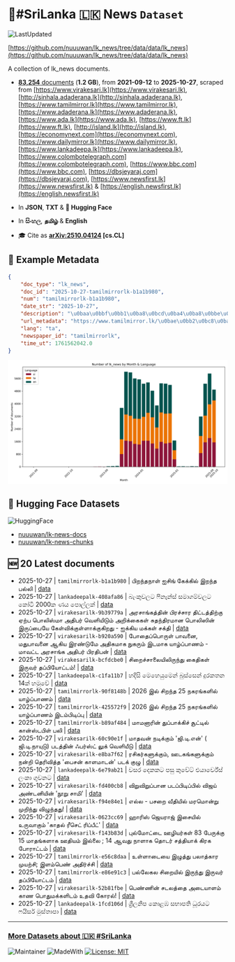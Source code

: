 # 📄#SriLanka 🇱🇰 News `Dataset`

![LastUpdated](https://img.shields.io/badge/last_updated-2025--10--27_16:46:40-green)

[https://github.com/nuuuwan/lk_news/tree/data/data/lk_news](https://github.com/nuuuwan/lk_news/tree/data/data/lk_news)

A collection of lk_news documents.

- [**83,254** documents](https://github.com/nuuuwan/lk_news/tree/data/data/lk_news) (**1.2 GB**), from **2021-09-12** to **2025-10-27**, scraped from [https://www.virakesari.lk](https://www.virakesari.lk), [http://sinhala.adaderana.lk](http://sinhala.adaderana.lk), [https://www.tamilmirror.lk](https://www.tamilmirror.lk), [https://www.adaderana.lk](https://www.adaderana.lk), [https://www.ada.lk](https://www.ada.lk), [https://www.ft.lk](https://www.ft.lk), [http://island.lk](http://island.lk), [https://economynext.com](https://economynext.com), [https://www.dailymirror.lk](https://www.dailymirror.lk), [https://www.lankadeepa.lk](https://www.lankadeepa.lk), [https://www.colombotelegraph.com](https://www.colombotelegraph.com), [https://www.bbc.com](https://www.bbc.com), [https://dbsjeyaraj.com](https://dbsjeyaraj.com), [https://www.newsfirst.lk](https://www.newsfirst.lk) & [https://english.newsfirst.lk](https://english.newsfirst.lk)

- In **JSON**, **TXT** & **🤗 Hugging Face**

- In **සිංහල**, **தமிழ்** & **English**

- 🎓 Cite as **[arXiv:2510.04124](https://arxiv.org/abs/2510.04124) [cs.CL]**

## 📝 Example Metadata

```json
{
    "doc_type": "lk_news",
    "doc_id": "2025-10-27-tamilmirrorlk-b1a1b980",
    "num": "tamilmirrorlk-b1a1b980",
    "date_str": "2025-10-27",
    "description": "\u0baa\u0bbf\u0bb1\u0ba8\u0bcd\u0ba4\u0ba8\u0bbe\u0bb3\u0bcd \u0b90\u0b9a\u0bbf\u0b99\u0bcd \u0b95\u0bc7\u0b95\u0bcd\u0b95\u0bbf\u0bb2\u0bcd \u0b87\u0bb1\u0ba8\u0bcd\u0ba4 \u0baa\u0bb2\u0bcd\u0bb2\u0bbf",
    "url_metadata": "https://www.tamilmirror.lk/\u0bae\u0bb2\u0bc8\u0baf\u0b95\u0bae\u0bcd/\u0baa\u0bbf\u0bb1\u0ba8\u0bcd\u0ba4\u0ba8\u0bbe\u0bb3\u0bcd-\u0b90\u0b9a\u0bbf\u0b99\u0bcd-\u0b95\u0bc7\u0b95\u0bcd\u0b95\u0bbf\u0bb2\u0bcd-\u0b87\u0bb1\u0ba8\u0bcd\u0ba4-\u0baa\u0bb2\u0bcd\u0bb2\u0bbf/76-366927",
    "lang": "ta",
    "newspaper_id": "tamilmirrorlk",
    "time_ut": 1761562042.0
}
```

![Chart](https://raw.githubusercontent.com/nuuuwan/lk_news/refs/heads/data/data/lk_news/docs_by_month_and_lang.png)

## 🤗 Hugging Face Datasets

![HuggingFace](https://img.shields.io/badge/-HuggingFace-FDEE21?style=for-the-badge&logo=HuggingFace)

- [nuuuwan/lk-news-docs](https://huggingface.co/datasets/nuuuwan/lk-news-docs)
- [nuuuwan/lk-news-chunks](https://huggingface.co/datasets/nuuuwan/lk-news-chunks)

## 🆕 20 Latest documents

- 2025-10-27 | `tamilmirrorlk-b1a1b980` | பிறந்தநாள் ஐசிங் கேக்கில் இறந்த பல்லி | [data](https://github.com/nuuuwan/lk_news/tree/data/data/lk_news/2020s/2025/2025-10-27-tamilmirrorlk-b1a1b980)
- 2025-10-27 | `lankadeepalk-408afa86` | බැංකුවලට ෆිනෑන්ස් සමාගම්වලට කෝටි 2000ක ණය පොල්ලක් | [data](https://github.com/nuuuwan/lk_news/tree/data/data/lk_news/2020s/2025/2025-10-27-lankadeepalk-408afa86)
- 2025-10-27 | `virakesarilk-9b39779a` | அரசாங்கத்தின் பிரச்சார திட்டத்திற்கு ஏற்ப பொலிஸ்மா அதிபர் வெளியிடும் அறிக்கைகள் சுதந்திரமான பொலிஸின் இருப்பையே கேள்விக்குள்ளாக்குகிறது - ஐக்கிய மக்கள் சக்தி | [data](https://github.com/nuuuwan/lk_news/tree/data/data/lk_news/2020s/2025/2025-10-27-virakesarilk-9b39779a)
- 2025-10-27 | `virakesarilk-b920a590` | போதைப்பொருள் பாவனை, மதுபாவனை ஆகிய இரண்டுமே அதிகமாக நுகரும் இடமாக யாழ்ப்பாணம்   -   மாவட்ட அரசாங்க அதிபர் பிரதிபன் | [data](https://github.com/nuuuwan/lk_news/tree/data/data/lk_news/2020s/2025/2025-10-27-virakesarilk-b920a590)
- 2025-10-27 | `virakesarilk-bcfdcbe0` | சிறைச்சாலையிலிருந்து கைதிகள் இருவர் தப்பியோட்டம்! | [data](https://github.com/nuuuwan/lk_news/tree/data/data/lk_news/2020s/2025/2025-10-27-virakesarilk-bcfdcbe0)
- 2025-10-27 | `lankadeepalk-c1fa11b7` | හදිසි මෙහෙයුමෙන් බුස්සෙන් දුරකතන 14ක් හමුවේ | [data](https://github.com/nuuuwan/lk_news/tree/data/data/lk_news/2020s/2025/2025-10-27-lankadeepalk-c1fa11b7)
- 2025-10-27 | `tamilmirrorlk-90f8148b` | 2026 இல் சிறந்த 25 நகரங்களில்  யாழ்ப்பாணம் | [data](https://github.com/nuuuwan/lk_news/tree/data/data/lk_news/2020s/2025/2025-10-27-tamilmirrorlk-90f8148b)
- 2025-10-27 | `tamilmirrorlk-425572f9` | 2026 இல் சிறந்த 25 நகரங்களில்  யாழ்ப்பாணம் இடம்பிடிப்பு | [data](https://github.com/nuuuwan/lk_news/tree/data/data/lk_news/2020s/2025/2025-10-27-tamilmirrorlk-425572f9)
- 2025-10-27 | `tamilmirrorlk-b89af484` | மாமனாரின் துப்பாக்கிச் சூட்டில் கான்ஸ்டபிள் பலி | [data](https://github.com/nuuuwan/lk_news/tree/data/data/lk_news/2020s/2025/2025-10-27-tamilmirrorlk-b89af484)
- 2025-10-27 | `virakesarilk-60c90e1f` | மாதவன் நடிக்கும் 'ஜி.டி.என்' ( ஜி.டி.நாயுடு) படத்தின் ஃபர்ஸ்ட் லுக் வெளியீடு | [data](https://github.com/nuuuwan/lk_news/tree/data/data/lk_news/2020s/2025/2025-10-27-virakesarilk-60c90e1f)
- 2025-10-27 | `virakesarilk-e8ba7f62` | ரசிகர்களுக்கும், ஊடகங்களுக்கும் நன்றி தெரிவித்த 'பைசன் காளமாடன்' படக் குழு | [data](https://github.com/nuuuwan/lk_news/tree/data/data/lk_news/2020s/2025/2025-10-27-virakesarilk-e8ba7f62)
- 2025-10-27 | `lankadeepalk-6e79ab21` | වසර දෙකකට පසු කුවේට් එයාර්වේස් ලංකා ගුවනට | [data](https://github.com/nuuuwan/lk_news/tree/data/data/lk_news/2020s/2025/2025-10-27-lankadeepalk-6e79ab21)
- 2025-10-27 | `virakesarilk-fd400cb8` | விறுவிறுப்பான படப்பிடிப்பில் விஜய் அண்டனியின் 'நூறு சாமி' | [data](https://github.com/nuuuwan/lk_news/tree/data/data/lk_news/2020s/2025/2025-10-27-virakesarilk-fd400cb8)
- 2025-10-27 | `virakesarilk-f94e84e1` | எல்ல - பசறை வீதியில் மரமொன்று முறிந்து விழுந்தது! | [data](https://github.com/nuuuwan/lk_news/tree/data/data/lk_news/2020s/2025/2025-10-27-virakesarilk-f94e84e1)
- 2025-10-27 | `virakesarilk-0623cc69` | ஹாரிஸ் ஜெயராஜ் இசையில் உருவாகும் 'காதல் ரீசெட் ரிப்பீட்' | [data](https://github.com/nuuuwan/lk_news/tree/data/data/lk_news/2020s/2025/2025-10-27-virakesarilk-0623cc69)
- 2025-10-27 | `virakesarilk-f143b83d` | புல்மோட்டை ஊழியர்கள் 83 பேருக்கு 15 மாதங்களாக ஊதியம் இல்லை ; 14 ஆவது நாளாக தொடர் சத்தியாக் கிரக போராட்டம் | [data](https://github.com/nuuuwan/lk_news/tree/data/data/lk_news/2020s/2025/2025-10-27-virakesarilk-f143b83d)
- 2025-10-27 | `tamilmirrorlk-e56c8daa` | உள்ளாடையை இழுத்து பலாத்கார முயற்சி; இளம்பெண் அதிர்ச்சி | [data](https://github.com/nuuuwan/lk_news/tree/data/data/lk_news/2020s/2025/2025-10-27-tamilmirrorlk-e56c8daa)
- 2025-10-27 | `tamilmirrorlk-e86e91c3` | பல்லேகல சிறையில் இருந்து இருவர் தப்பியோட்டம் | [data](https://github.com/nuuuwan/lk_news/tree/data/data/lk_news/2020s/2025/2025-10-27-tamilmirrorlk-e86e91c3)
- 2025-10-27 | `virakesarilk-52b81fbe` | பெண்ணின் சடலத்தை அடையாளம் காண பொதுமக்களிடம்  உதவி கோரல்! | [data](https://github.com/nuuuwan/lk_news/tree/data/data/lk_news/2020s/2025/2025-10-27-virakesarilk-52b81fbe)
- 2025-10-27 | `lankadeepalk-1fcd106d` | ශ්‍රීලනිප කොළඹ සභාපති ධූරයට ෆයිසර් මුස්තාපා | [data](https://github.com/nuuuwan/lk_news/tree/data/data/lk_news/2020s/2025/2025-10-27-lankadeepalk-1fcd106d)

---

### [More Datasets about 🇱🇰 #SriLanka](https://github.com/nuuuwan/lk_datasets)

![Maintainer](https://img.shields.io/badge/maintainer-nuuuwan-red)
![MadeWith](https://img.shields.io/badge/made_with-python-blue)
[![License: MIT](https://img.shields.io/badge/License-MIT-yellow.svg)](https://opensource.org/licenses/MIT)
